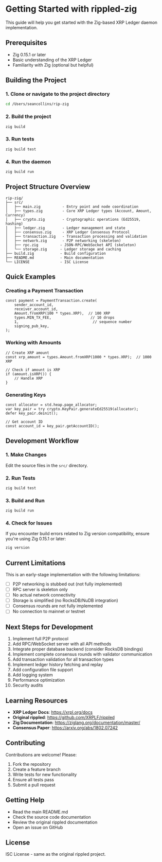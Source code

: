 # Getting Started with rippled-zig

This guide will help you get started with the Zig-based XRP Ledger daemon implementation.

## Prerequisites

- Zig 0.15.1 or later
- Basic understanding of the XRP Ledger
- Familiarity with Zig (optional but helpful)

## Building the Project

### 1. Clone or navigate to the project directory

```bash
cd /Users/seancollins/rip-zig
```

### 2. Build the project

```bash
zig build
```

### 3. Run tests

```bash
zig build test
```

### 4. Run the daemon

```bash
zig build run
```

## Project Structure Overview

```
rip-zig/
├── src/
│   ├── main.zig          - Entry point and node coordination
│   ├── types.zig         - Core XRP Ledger types (Account, Amount, Currency)
│   ├── crypto.zig        - Cryptographic operations (Ed25519, hashing)
│   ├── ledger.zig        - Ledger management and state
│   ├── consensus.zig     - XRP Ledger Consensus Protocol
│   ├── transaction.zig   - Transaction processing and validation
│   ├── network.zig       - P2P networking (skeleton)
│   ├── rpc.zig          - JSON-RPC/WebSocket API (skeleton)
│   └── storage.zig      - Ledger storage and caching
├── build.zig            - Build configuration
├── README.md            - Main documentation
└── LICENSE              - ISC License

```

## Quick Examples

### Creating a Payment Transaction

```zig
const payment = PaymentTransaction.create(
    sender_account_id,
    receiver_account_id,
    Amount.fromXRP(100 * types.XRP),  // 100 XRP
    types.MIN_TX_FEE,                  // 10 drops
    1,                                  // sequence number
    signing_pub_key,
);
```

### Working with Amounts

```zig
// Create XRP amount
const xrp_amount = types.Amount.fromXRP(1000 * types.XRP);  // 1000 XRP

// Check if amount is XRP
if (amount.isXRP()) {
    // Handle XRP
}
```

### Generating Keys

```zig
const allocator = std.heap.page_allocator;
var key_pair = try crypto.KeyPair.generateEd25519(allocator);
defer key_pair.deinit();

// Get account ID
const account_id = key_pair.getAccountID();
```

## Development Workflow

### 1. Make Changes

Edit the source files in the `src/` directory.

### 2. Run Tests

```bash
zig build test
```

### 3. Build and Run

```bash
zig build run
```

### 4. Check for Issues

If you encounter build errors related to Zig version compatibility, ensure you're using Zig 0.15.1 or later:

```bash
zig version
```

## Current Limitations

This is an early-stage implementation with the following limitations:

- [ ] P2P networking is stubbed out (not fully implemented)
- [ ] RPC server is skeleton only
- [ ] No actual network connectivity
- [ ] Storage is simplified (no RocksDB/NuDB integration)
- [ ] Consensus rounds are not fully implemented
- [ ] No connection to mainnet or testnet

## Next Steps for Development

1. Implement full P2P protocol
2. Add RPC/WebSocket server with all API methods
3. Integrate proper database backend (consider RocksDB bindings)
4. Implement complete consensus rounds with validator communication
5. Add transaction validation for all transaction types
6. Implement ledger history fetching and replay
7. Add configuration file support
8. Add logging system
9. Performance optimization
10. Security audits

## Learning Resources

- **XRP Ledger Docs**: https://xrpl.org/docs
- **Original rippled**: https://github.com/XRPLF/rippled
- **Zig Documentation**: https://ziglang.org/documentation/master/
- **Consensus Paper**: https://arxiv.org/abs/1802.07242

## Contributing

Contributions are welcome! Please:

1. Fork the repository
2. Create a feature branch
3. Write tests for new functionality
4. Ensure all tests pass
5. Submit a pull request

## Getting Help

- Read the main README.md
- Check the source code documentation
- Review the original rippled documentation
- Open an issue on GitHub

## License

ISC License - same as the original rippled project.

